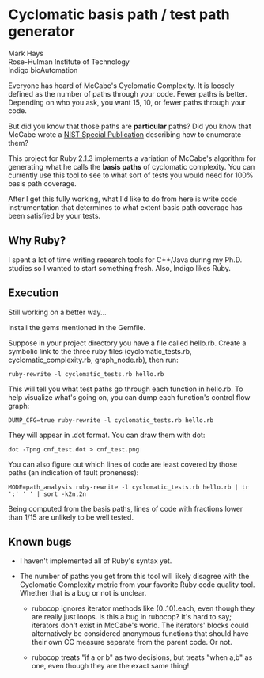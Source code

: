 # Cyclomatic basis path / test path generator

Mark Hays<br/>
Rose-Hulman Institute of Technology<br/>
Indigo bioAutomation<br/>

Everyone has heard of McCabe's Cyclomatic Complexity. It is loosely defined as the number of paths through your code. Fewer paths is better. Depending on who you ask, you want 15, 10, or fewer paths through your code.

But did you know that those paths are <b>particular</b> paths? Did you know that McCabe wrote a <a href="http://mccabe.com/pdf/mccabe-nist235r.pdf">NIST Special Publication</a> describing how to enumerate them?

This project for Ruby 2.1.3 implements a variation of McCabe's algorithm for generating what he calls the <b>basis paths</b> of cyclomatic complexity. You can currently use this tool to see to what sort of tests you would need for 100% basis path coverage.

After I get this fully working, what I'd like to do from here is write code instrumentation that determines to what extent basis path coverage has been satisfied by your tests.

## Why Ruby?

I spent a lot of time writing research tools for C++/Java during my Ph.D. studies so I wanted to start something fresh. Also, Indigo likes Ruby.

## Execution

Still working on a better way...

Install the gems mentioned in the Gemfile.

Suppose in your project directory you have a file called hello.rb. Create a symbolic link to the three ruby files (cyclomatic_tests.rb, cyclomatic_complexity.rb, graph_node.rb), then run:

	ruby-rewrite -l cyclomatic_tests.rb hello.rb

This will tell you what test paths go through each function in hello.rb. To help visualize what's going on, you can dump each function's control flow graph:

	DUMP_CFG=true ruby-rewrite -l cyclomatic_tests.rb hello.rb

They will appear in .dot format. You can draw them with dot:

	dot -Tpng cnf_test.dot > cnf_test.png

You can also figure out which lines of code are least covered by those paths (an indication of fault proneness):

	MODE=path_analysis ruby-rewrite -l cyclomatic_tests.rb hello.rb | tr ':' ' ' | sort -k2n,2n

Being computed from the basis paths, lines of code with fractions lower than 1/15 are unlikely to be well tested.

## Known bugs

- I haven't implemented all of Ruby's syntax yet.

- The number of paths you get from this tool will likely disagree with the Cyclomatic Complexity metric from your favorite Ruby code quality tool. Whether that is a bug or not is unclear.

	- rubocop ignores iterator methods like (0..10).each, even though they are really just loops. Is this a bug in rubocop? It's hard to say; iterators don't exist in McCabe's world. The iterators' blocks could alternatively be considered anonymous functions that should have their own CC measure separate from the parent code. Or not.

	- rubocop treats "if a or b" as two decisions, but treats "when a,b" as one, even though they are the exact same thing!
